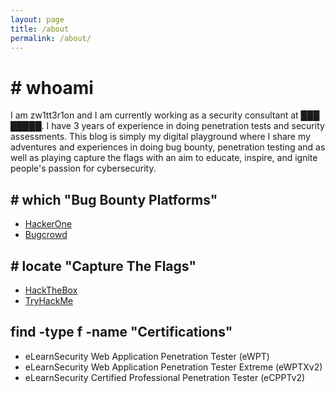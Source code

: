 ```yaml
---
layout: page
title: /about
permalink: /about/
---
```


# # whoami

I am zw1tt3r1on and I am currently working as a security consultant at ███ █████. I have 3 years of experience in doing penetration tests and security assessments. This blog is simply my digital playground where I share my adventures and experiences in doing bug bounty, penetration testing and as well as playing capture the flags with an aim to educate, inspire, and ignite people's passion for cybersecurity.

## # which "Bug Bounty Platforms"

- [HackerOne](https://hackerone.com/zw1tt3r1on)
- [Bugcrowd](https://bugcrowd.com/zw1tt3r1on)

## # locate "Capture The Flags"

- [HackTheBox](https://app.hackthebox.com/profile/958566)
- [TryHackMe](https://tryhackme.com/p/zw1tt3r1on)

## find -type f -name "Certifications"

- eLearnSecurity Web Application Penetration Tester (eWPT)
- eLearnSecurity Web Application Penetration Tester Extreme (eWPTXv2)
- eLearnSecurity Certified Professional Penetration Tester (eCPPTv2)
